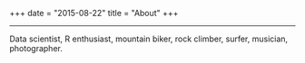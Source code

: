 +++
date = "2015-08-22"
title = "About"
+++

***

Data scientist, R enthusiast, mountain biker, rock climber, surfer, musician, photographer.


